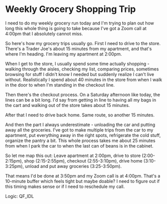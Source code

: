 # Weekly Grocery Shopping Trip

I need to do my weekly grocery run today and I'm trying to plan out how long this whole thing is going to take because I've got a Zoom call at 4:00pm that I absolutely cannot miss.

So here's how my grocery trips usually go. First I need to drive to the store. There's a Trader Joe's about 15 minutes from my apartment, and that's where I'm heading. I'm leaving my apartment at 2:00pm.

When I get to the store, I usually spend some time actually shopping - walking through the aisles, checking my list, comparing prices, sometimes browsing for stuff I didn't know I needed but suddenly realize I can't live without. Realistically I spend about 40 minutes in the store from when I walk in the door to when I'm standing in the checkout line.

Then there's the checkout process. On a Saturday afternoon like today, the lines can be a bit long. I'd say from getting in line to having all my bags in the cart and walking out of the store takes about 15 minutes.

After that I need to drive back home. Same route, so another 15 minutes.

And then the part I always underestimate - unloading the car and putting away all the groceries. I've got to make multiple trips from the car to my apartment, put everything away in the right spots, refrigerate the cold stuff, organize the pantry a bit. This whole process takes me about 25 minutes from when I park the car to when the last can of beans is in the cabinet.

So let me map this out: Leave apartment at 2:00pm, drive to store (2:00-2:15pm), shop (2:15-2:55pm), checkout (2:55-3:10pm), drive home (3:10-3:25pm), unload and put away groceries (3:25-3:50pm).

That means I'd be done at 3:50pm and my Zoom call is at 4:00pm. That's a 10-minute buffer which feels tight but maybe doable? I need to figure out if this timing makes sense or if I need to reschedule my call.

Logic: QF_IDL
